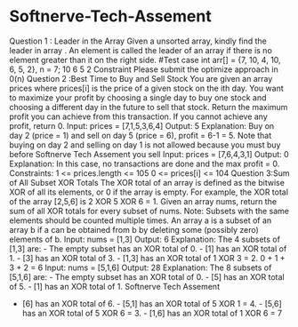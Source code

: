 # Softnerve-Tech-Assement


Question 1 : Leader in the Array Given a unsorted array, kindly find the leader in array . An element is called the leader of an array if there is no element greater than it on the right side. #Test case int arr[] = {7, 10, 4, 10, 6, 5, 2}, n = 7; 10 6 5 2 Constraint Please submit the optimize approach in 0(n)
Question 2 :Best Time to Buy and Sell Stock You are given an array prices where prices[i] is the price of a given stock on the ith day. You want to maximize your profit by choosing a single day to buy one stock and choosing a different day in the future to sell that stock. Return the maximum profit you can achieve from this transaction. If you cannot achieve any profit, return 0. Input: prices = [7,1,5,3,6,4] Output: 5 Explanation: Buy on day 2 (price = 1) and sell on day 5 (price = 6), profit = 6-1 = 5. Note that buying on day 2 and selling on day 1 is not allowed because you must buy before
Softnerve Tech Assement
you sell Input: prices = [7,6,4,3,1] Output: 0 Explanation: In this case, no transactions are done and the max profit = 0. Constraints: 1 <= prices.length <= 105 0 <= prices[i] <= 104
Question 3:Sum of All Subset XOR Totals The XOR total of an array is defined as the bitwise XOR of all its elements, or 0 if the array is empty. For example, the XOR total of the array [2,5,6] is 2 XOR 5 XOR 6 = 1. Given an array nums, return the sum of all XOR totals for every subset of nums. Note: Subsets with the same elements should be counted multiple times. An array a is a subset of an array b if a can be obtained from b by deleting some (possibly zero) elements of b.
Input: nums = [1,3] Output: 6 Explanation: The 4 subsets of [1,3] are: - The empty subset has an XOR total of 0. - [1] has an XOR total of 1. - [3] has an XOR total of 3. - [1,3] has an XOR total of 1 XOR 3 = 2. 0 + 1 + 3 + 2 = 6 Input: nums = [5,1,6] Output: 28 Explanation: The 8 subsets of [5,1,6] are: - The empty subset has an XOR total of 0. - [5] has an XOR total of 5. - [1] has an XOR total of 1.
Softnerve Tech Assement
- [6] has an XOR total of 6. - [5,1] has an XOR total of 5 XOR 1 = 4. - [5,6] has an XOR total of 5 XOR 6 = 3. - [1,6] has an XOR total of 1 XOR 6 = 7
